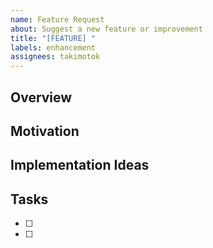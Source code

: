 ```yaml
---
name: Feature Request
about: Suggest a new feature or improvement
title: "[FEATURE] "
labels: enhancement
assignees: takimotok
---
```


## Overview
<!-- Briefly describe the feature or improvement you'd like -->

## Motivation
<!-- Why is this feature needed? What problem does it solve? -->

## Implementation Ideas
<!-- Optional: Any ideas on how to implement it or references -->

## Tasks
<!-- Optional: List of tasks needed for implementation -->
- [ ]
- [ ]
